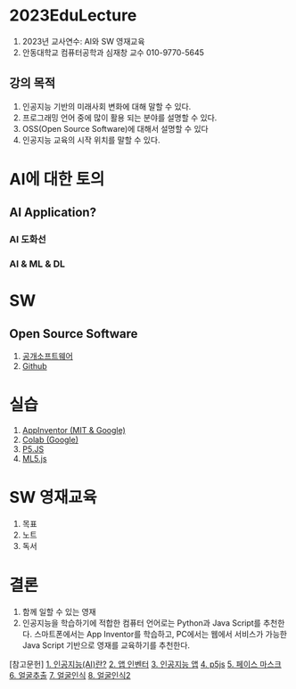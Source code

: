 # 2023EduLecture
1. 2023년 교사연수: AI와 SW 영재교육
2. 안동대학교 컴퓨터공학과 심재창 교수 010-9770-5645

## 강의 목적
1. 인공지능 기반의 미래사회 변화에 대해 말할 수 있다.
2. 프로그래밍 언어 중에 많이 활용 되는 분야를 설명할 수 있다.
3. OSS(Open Source Software)에 대해서 설명할 수 있다
4. 인공지능 교육의 시작 위치를 말할 수 있다.

# AI에 대한 토의
## AI Application?
### AI 도화선
### AI & ML & DL

# SW
## Open Source Software
1. [공개소프트웨어](https://www.oss.kr/)
2. [Github](http://github.com)

# 실습
1. [AppInventor (MIT & Google)](http://appinventor.mit.edu/)
2. [Colab (Google)](https://colab.research.google.com/)
3. [P5.JS](https://p5js.org/ko/)
4. [ML5.js](https://wikidocs.net/102928) 

# SW 영재교육
1. 목표
2. 노트
3. 독서

# 결론
1. 함께 일할 수 있는 영재
2. 인공지능을 학습하기에 적합한 컴퓨터 언어로는 Python과 Java Script를 추천한다. 스마트폰에서는 App Inventor를 학습하고, PC에서는 웹에서 서비스가 가능한 Java Script 기반으로 영재를 교육하기를 추천한다.

[참고문헌]
[1. 인공지능(AI)란?](https://www.hpe.com/kr/ko/what-is/artificial-intelligence.html) 
[2. 앱 인벤터](https://appinventor.mit.edu/) 
[3. 인공지능 앱](https://appinventor.mit.edu/explore/ai-with-mit-app-inventor) 
[4. p5js](https://p5js.org/ko/) 
[5. 페이스 마스크](https://wikidocs.net/103515)
[6. 얼굴추출](https://cafe.naver.com/imgprocafe/121) 
[7. 얼굴인식](https://justadudewhohacks.github.io/face-api.js/docs/index.html) 
[8. 얼굴인식2](https://github.com/WebDevSimplified/Face-Recognition-JavaScript)

